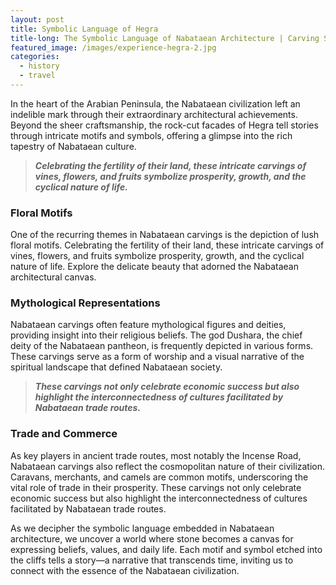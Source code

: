 ```yaml
---
layout: post
title: Symbolic Language of Hegra
title-long: The Symbolic Language of Nabataean Architecture | Carving Stories in Stone
featured_image: /images/experience-hegra-2.jpg
categories:
  - history
  - travel
---
```

In the heart of the Arabian Peninsula, the Nabataean civilization left an indelible mark through their extraordinary architectural achievements. Beyond the sheer craftsmanship, the rock-cut facades of Hegra tell stories through intricate motifs and symbols, offering a glimpse into the rich tapestry of Nabataean culture.

> ***Celebrating the fertility of their land, these intricate carvings of vines, flowers, and fruits symbolize prosperity, growth, and the cyclical nature of life.***

### **Floral Motifs**

One of the recurring themes in Nabataean carvings is the depiction of lush floral motifs. Celebrating the fertility of their land, these intricate carvings of vines, flowers, and fruits symbolize prosperity, growth, and the cyclical nature of life. Explore the delicate beauty that adorned the Nabataean architectural canvas.

### **Mythological Representations**

Nabataean carvings often feature mythological figures and deities, providing insight into their religious beliefs. The god Dushara, the chief deity of the Nabataean pantheon, is frequently depicted in various forms. These carvings serve as a form of worship and a visual narrative of the spiritual landscape that defined Nabataean society.

> ***These carvings not only celebrate economic success but also highlight the interconnectedness of cultures facilitated by Nabataean trade routes.***

### **Trade and Commerce**

As key players in ancient trade routes, most notably the Incense Road, Nabataean carvings also reflect the cosmopolitan nature of their civilization. Caravans, merchants, and camels are common motifs, underscoring the vital role of trade in their prosperity. These carvings not only celebrate economic success but also highlight the interconnectedness of cultures facilitated by Nabataean trade routes.

As we decipher the symbolic language embedded in Nabataean architecture, we uncover a world where stone becomes a canvas for expressing beliefs, values, and daily life. Each motif and symbol etched into the cliffs tells a story—a narrative that transcends time, inviting us to connect with the essence of the Nabataean civilization.